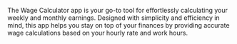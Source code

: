 The Wage Calculator app is your go-to tool for effortlessly calculating your weekly and monthly earnings. Designed with simplicity and efficiency in mind, this app helps you stay on top of your finances by providing accurate wage calculations based on your hourly rate and work hours.
